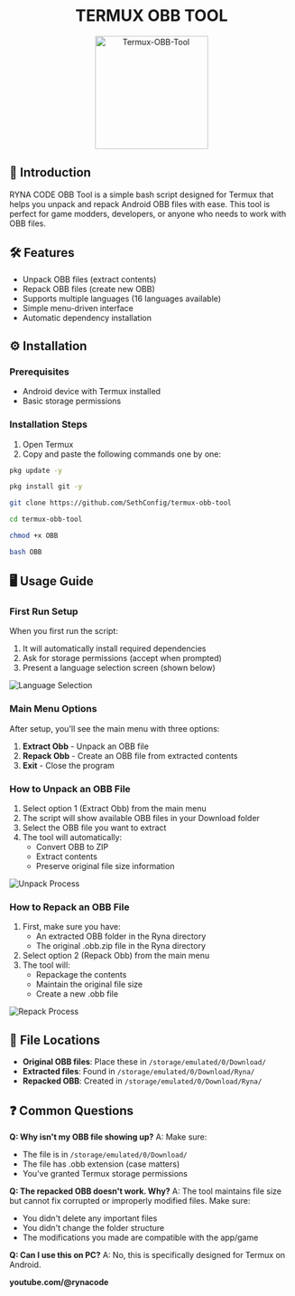 <h1 align="center">TERMUX OBB TOOL</h1>

<p align="center">
  <img src="ryna.png" alt="Termux-OBB-Tool" width="200"/>
</p>

## 📌 Introduction
RYNA CODE OBB Tool is a simple bash script designed for Termux that helps you unpack and repack Android OBB files with ease. This tool is perfect for game modders, developers, or anyone who needs to work with OBB files.

## 🛠️ Features
- Unpack OBB files (extract contents)
- Repack OBB files (create new OBB)
- Supports multiple languages (16 languages available)
- Simple menu-driven interface
- Automatic dependency installation

## ⚙️ Installation

### Prerequisites
- Android device with Termux installed
- Basic storage permissions

### Installation Steps
1. Open Termux
2. Copy and paste the following commands one by one:

```bash
pkg update -y
```
```bash
pkg install git -y
```
```bash
git clone https://github.com/SethConfig/termux-obb-tool
```
```bash
cd termux-obb-tool
```
```bash
chmod +x OBB
```
```bash
bash OBB
```

## 🖥️ Usage Guide

### First Run Setup
When you first run the script:
1. It will automatically install required dependencies
2. Ask for storage permissions (accept when prompted)
3. Present a language selection screen (shown below)

![Language Selection](image.jpg)

### Main Menu Options
After setup, you'll see the main menu with three options:

1. **Extract Obb** - Unpack an OBB file
2. **Repack Obb** - Create an OBB file from extracted contents
3. **Exit** - Close the program

### How to Unpack an OBB File
1. Select option 1 (Extract Obb) from the main menu
2. The script will show available OBB files in your Download folder
3. Select the OBB file you want to extract
4. The tool will automatically:
   - Convert OBB to ZIP
   - Extract contents
   - Preserve original file size information
   
![Unpack Process](image1.jpg)

### How to Repack an OBB File
1. First, make sure you have:
   - An extracted OBB folder in the Ryna directory
   - The original .obb.zip file in the Ryna directory
2. Select option 2 (Repack Obb) from the main menu
3. The tool will:
   - Repackage the contents
   - Maintain the original file size
   - Create a new .obb file
   
![Repack Process](image2.jpg)

## 📂 File Locations
- **Original OBB files**: Place these in `/storage/emulated/0/Download/`
- **Extracted files**: Found in `/storage/emulated/0/Download/Ryna/`
- **Repacked OBB**: Created in `/storage/emulated/0/Download/Ryna/`

## ❓ Common Questions

**Q: Why isn't my OBB file showing up?**
A: Make sure:
- The file is in `/storage/emulated/0/Download/`
- The file has .obb extension (case matters)
- You've granted Termux storage permissions

**Q: The repacked OBB doesn't work. Why?**
A: The tool maintains file size but cannot fix corrupted or improperly modified files. Make sure:
- You didn't delete any important files
- You didn't change the folder structure
- The modifications you made are compatible with the app/game

**Q: Can I use this on PC?**
A: No, this is specifically designed for Termux on Android.

**youtube.com/@rynacode**
